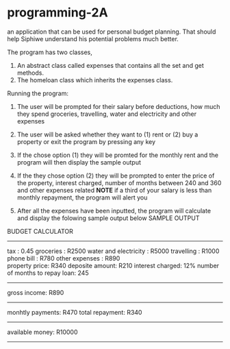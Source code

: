 # programming-2A
an application that can be used for personal budget planning. That should help Siphiwe understand his potential problems much better.

The program has two classes,

1. An abstract class called expenses that contains all the set and get methods.
2. The homeloan class which inherits the expenses class.

Running the program:

1. The user will be prompted for their salary before deductions, how much they spend groceries, travelling, water and electricity and other expenses
2. The user will be asked whether they want to (1) rent or (2) buy a property or exit the program by pressing any key
3. If the chose option (1) they will be promted for the monthly rent and the program will then display the sample output
4. If the they chose option (2) they will be prompted to enter the price of the property, interest charged, number of months between 240 and 360 and other expenses related
**NOTE**
if a third of your salary is less than monthly repayment, the program will alert you 

5. After all the expenses have been inputted, the program will calculate and display the folowing sample output below
SAMPLE OUTPUT

BUDGET CALCULATOR
***************************************************
tax :					0.45
groceries :				R2500
water and electricity :			R5000
travelling :				R1000
phone bill :				R780
other expenses :			R890								
property price:				R340
deposite amount:			R210
interest charged:			12%
number of months to repay loan:		245
***************************************************
gross income:				R890
***************************************************
monhtly payments:			R470
total repayment:			R340
***************************************************
available money:			R10000
***************************************************
